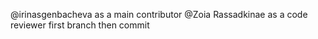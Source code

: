 @irinasgenbacheva as a main contributor
@Zoia Rassadkinae as a code reviewer
first branch then commit
